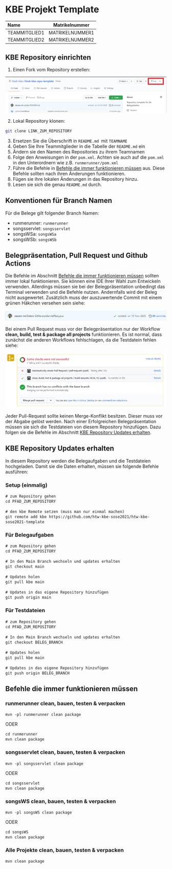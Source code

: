 # KBE Projekt Template

| Name          | Matrikelnummer  |
| :------------ | --------------- |
| TEAMMITGLIED1 | MATRIKELNUMMER1 |
| TEAMMITGLIED2 | MATRIKELNUMMER2 |



## KBE Repository einrichten

1. Einen Fork vom Repository erstellen:

![](.github/images/fork.png)

2. Lokal Repository klonen:
```bash
git clone LINK_ZUM_REPOSITORY
```

3. Ersetzen Sie die Überschrift in `README.md `mit `TEAMNAME`
4. Geben Sie Ihre Teammitglieder in die Tabelle der `README.md` ein
5. Ändern sie den Namen des Repositories zu ihrem Teamnamen
6. Folge den Anweisungen in der `pom.xml`. Achten sie auch auf die `pom.xml` in den Unterordnern wie z.B. `runmerunner/pom.xml`
7. Führe die Befehle in [Befehle die immer funktionieren müssen](#befehle-die-immer-funktionieren-müssen) aus. Diese Befehle sollten nach ihren Änderungen funktionieren.
8. Fügen sie ihre lokalen Änderungen in das Repository hinzu.
9. Lesen sie sich die genau `README.md` durch.

## Konventionen für Branch Namen
Für die Belege gilt folgender Branch Namen:
- runmerunner: `runmerunner`
- songsservlet: `songsservlet`
- songsWSa: `songsWSa`
- songsWSb: `songsWSb`

## Belegpräsentation, Pull Request und Github Actions

Die Befehle im Abschnitt [Befehle die immer funktionieren müssen](#befehle-die-immer-funktionieren-müssen) sollten immer lokal funktionieren. Sie können eine IDE Ihrer Wahl zum Entwickeln verwenden. Allerdings müssen sie bei der Belegpräsentation unbedingt das Terminal verwenden und die Befehle nutzen. Andernfalls wird der Beleg nicht ausgewertet. Zusätzlich muss der auszuwertende Commit mit einem grünen Häkchen versehen sein siehe:

![image](.github/images/commit.PNG)

Bei einem Pull Request muss vor der Belegpräsentation nur der Workflow **clean, build, test & package all projects** funktionieren. Es ist normal, dass zunächst die anderen Workflows fehlschlagen, da die Testdatein fehlen siehe:

![image](.github/images/pull-request.PNG)

Jeder Pull-Request sollte keinen Merge-Konflikt besitzen. Dieser muss vor der Abgabe gelöst werden. Nach einer Erfolgreichen Belegpräsentation müssen sie sich die Testdateien von diesem Repository hinzufügen. Dazu folgen sie die Befehle im Abschnitt  [KBE Repository Updates erhalten](#kbe-repository-updates-erhalten). 

## KBE Repository Updates erhalten
In diesem Repository werden die Belegaufgaben und die Testdateien hochgeladen. Damit sie die Daten erhalten, müssen sie folgende Befehle ausführen:

### Setup (einmalig)

```
# zum Repository gehen
cd PFAD_ZUM_REPOSITORY

# den kbe Remote setzen (muss man nur einmal machen)
git remote add kbe https://github.com/htw-kbe-sose2021/htw-kbe-sose2021-template
```

### Für Belegaufgaben
```
# zum Repository gehen
cd PFAD_ZUM_REPOSITORY

# In den Main Branch wechseln und updates erhalten
git checkout main

# Updates holen
git pull kbe main

# Updates in das eigene Repository hinzufügen
git push origin main
```


### Für Testdateien
```
# zum Repository gehen
cd PFAD_ZUM_REPOSITORY

# In den Main Branch wechseln und updates erhalten
git checkout BELEG_BRANCH

# Updates holen
git pull kbe main

# Updates in das eigene Repository hinzufügen
git push origin BELEG_BRANCH
```

## Befehle die immer funktionieren müssen

### runmerunner clean, bauen, testen & verpacken

```
mvn -pl runmerunner clean package 
```

ODER

```
cd runmerunner
mvn clean package 
```



### songsservlet clean, bauen, testen & verpacken

```
mvn -pl songsservlet clean package 
```

ODER

```
cd songsservlet
mvn clean package 
```



###  songsWS clean, bauen, testen & verpacken
```
mvn -pl songsWS clean package 
```

ODER

```
cd songsWS 
mvn clean package
```



### Alle Projekte clean, bauen, testen & verpacken
```
mvn clean package
```






